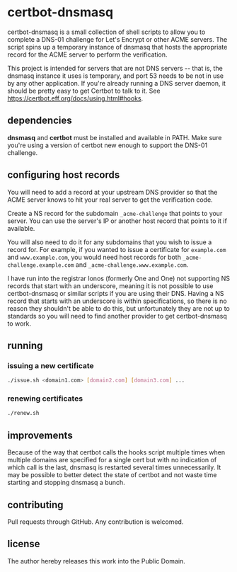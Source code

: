 # certbot-dnsmasq
certbot-dnsmasq is a small collection of shell scripts to allow you to complete a DNS-01 challenge for Let's Encrypt or
other ACME servers. The script spins up a temporary instance of dnsmasq that hosts the appropriate record for the ACME
server to perform the verification.

This project is intended for servers that are not DNS servers -- that is, the dnsmasq instance it uses is temporary, and
port 53 needs to be not in use by any other application. If you're already running a DNS server daemon, it should be
pretty easy to get Certbot to talk to it. See https://certbot.eff.org/docs/using.html#hooks.

## dependencies
**dnsmasq** and **certbot** must be installed and available in PATH. Make sure you're using a version of certbot new
enough to support the DNS-01 challenge.

## configuring host records
You will need to add a record at your upstream DNS provider so that the ACME server knows to hit your real server to get
the verification code.

Create a NS record for the subdomain `_acme-challenge` that points to your server. You can use the server's IP or
another host record that points to it if available.

You will also need to do it for any subdomains that you wish to issue a record for. For example, if you wanted to issue
a certificate for `example.com` and `www.example.com`, you would need host records for both
`_acme-challenge.example.com` and `_acme-challenge.www.example.com`.

I have run into the registrar Ionos (formerly One and One) not supporting NS records that start with an underscore,
meaning it is not possible to use certbot-dnsmasq or similar scripts if you are using their DNS. Having a NS record that
starts with an underscore is within specifications, so there is no reason they shouldn't be able to do this, but
unfortunately they are not up to standards so you will need to find another provider to get certbot-dnsmasq to work.

## running
### issuing a new certificate
```bash
./issue.sh <domain1.com> [domain2.com] [domain3.com] ...
```

### renewing certificates
```bash
./renew.sh
```

## improvements
Because of the way that certbot calls the hooks script multiple times when multiple domains are specified for a single
cert but with no indication of which call is the last, dnsmasq is restarted several times unnecessarily. It may be
possible to better detect the state of certbot and not waste time starting and stopping dnsmasq a bunch.

## contributing
Pull requests through GitHub. Any contribution is welcomed.

## license
The author hereby releases this work into the Public Domain.
